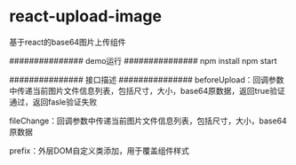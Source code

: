 # react-upload-image
基于react的base64图片上传组件

###############   demo运行   ###############
npm install
npm start



###############   接口描述   ###############
beforeUpload：回调参数中传递当前图片文件信息列表，包括尺寸，大小，base64原数据，返回true验证通过，返回fasle验证失败

fileChange：回调参数中传递当前图片文件信息列表，包括尺寸，大小，base64原数据

prefix：外层DOM自定义类添加，用于覆盖组件样式

